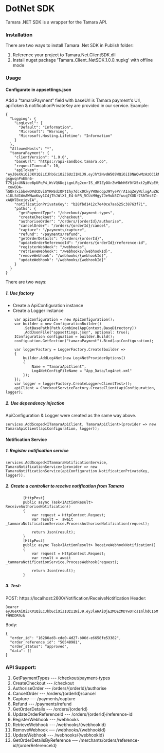 # DotNet SDK
Tamara .NET SDK is a wrapper for the Tamara API.
### Installation
There are two ways to install Tamara .Net SDK in Publish folder:
1. Reference your project to Tamara.Net.ClientSDK.dll
2. Install nuget package 'Tamara_Client_NetSDK.1.0.0.nupkg' with offline mode
### Usage
#### Configurate in appsettings.json
Add a "tamaraPayment" field with baseUrl is Tamara payment's Url, apiToken & notificationPrivateKey are provided in our service.
Example:
```
{
  "Logging": {
    "LogLevel": {
      "Default": "Information",
      "Microsoft": "Warning",
      "Microsoft.Hosting.Lifetime": "Information"
    }
  },
  "AllowedHosts": "*",
  "tamaraPayment": {
    "clientVersion": "1.0.0",
    "baseUrl": "https://api-sandbox.tamara.co",
    "requestTimeout": 10,
    "apiToken": "eyJ0eXAiOiJKV1QiLCJhbGciOiJSUzI1NiJ9.eyJhY2NvdW50SWQiOiI0NWQwMzAzOC1kM2I2LTQ1ODctYWY2Ny1hNDNlY2FlYjFiZDMiLCJ0eXBlIjoibWVyY2hhbnQiLCJzYWx0IjoiOTIwNDFjZDVlOTJlNDQ1MDg1ZTQ2NzgyZWFhYTY3NjkiLCJpYXQiOjE1OTIxMzM5NTEsImlzcyI6IlRhbWFyYSJ9.HASQ6UR1fabagwqkivmCqL4cFVDOw2cgBMRm5XPlJiNSfJ-gsgwqnPnEEn6-T7Sj4sU6Niee8pUPqP4_WsVQ6DojignLFg2cmrIS_dMIZyOXrZwMbhH6Y0fX5xt2yBVpEVjRbXVaEY4xgHNfMzLwz3mIqmJ-_xuwDDA-hGQk7xibbewDVdCDviSYRHSdzOPtIhy7dcx0CkyYWOncqpJ9YyePrrA1aqZeyWclxgAuZ6zYzsHM_o2e0zwZDqKi1spY11-s1ULSd1WmAWNwoKwy1C4jThJWlXl_E4-bPR_5CUcMHgy7Je9uN3Zfwuq7XODr7ShTnsEZ-xAQW7BxejqvIA",
    "notificationPrivateKey": "b28fbd1412c7e40ce7aa625c38763f71",
    "paths": {
      "getPaymentType": "/checkout/payment-types",
      "createCheckout": "/checkout",
      "authoriseOrder": "/orders/{orderId}/authorise",
      "cancelOrder": "/orders/{orderId}/cancel",
      "capture": "/payments/capture",
      "refund": "/payments/refund",
      "getOrderDetails": "/orders/{orderId}",
      "updateOrderReferenceId": "/orders/{orderId}/reference-id",
      "registerWebHook": "/webhooks",
      "retrieveWebhook": "/webhooks/{webhookId}",
      "removeWebhook": "/webhooks/{webhookId}",
      "updateWebhook": "/webhooks/{webhookId}"
    }
  }
}
```
There are two ways:
##### 1. Use factory
- Create a ApiConfiguration instance
- Create a Logger instance
```
    var apiConfiguration = new ApiConfiguration();
    var builder = new ConfigurationBuilder()
        .SetBasePath(Path.Combine(AppContext.BaseDirectory))
        .AddJsonFile("appsettings.json", optional: true);
    IConfiguration configuation = builder.Build();
    configuation.GetSection("tamaraPayment").Bind(apiConfiguration);

    var loggerFactory = LoggerFactory.Create(builder =>
    {
        builder.AddLog4Net(new Log4NetProviderOptions()
        {
            Name = "TamaraApiClient",
            Log4NetConfigFileName = "App_Data/log4net.xml"
        });
    });
    var logger = loggerFactory.CreateLogger<ClientTest>();
   _apiClient = CheckoutServiceFactory.CreateClient(apiConfiguration, logger);
```
##### 2. Use dependency injection
ApiConfiguration & Logger were created as the same way above.
```
services.AddScoped<ITamaraApiClient, TamaraApiClient>(provider => new TamaraApiClient(apiConfiguration, logger));
```
#### Notification Service
##### 1. Register notification service
```
services.AddScoped<ITammaraNotificationService, TamaraNotificationService>(provider => new TamaraNotificationService(apiConfiguration.NotificationPrivateKey, logger));
```
##### 2. Create a controller to receive notification from Tamara
```
        [HttpPost]
        public async Task<IActionResult> ReceiveAuthoriseNotification()
        {
            var request = HttpContext.Request;
            var result =  await _tammaraNotificationService.ProcessAuthoriseNotification(request);

            return Json(result);
        }
        [HttpPost]
        public async Task<IActionResult> ReceiveWebhookNotification()
        {
            var request = HttpContext.Request;
            var result = await _tammaraNotificationService.ProcessWebhook(request);

            return Json(result);
        }
```
##### 3. Test:
POST: https://localhost:2600/Notification/ReceiveNotification
Header: 
```
Bearer eyJ0eXAiOiJKV1QiLCJhbGciOiJIUzI1NiJ9.eyJleHAiOjE2MDEzMDYwOTcsImlhdCI6MTYwMTMwNDI5NywiaXNzIjoiVGFtYXJhIn0.JuoMMVuStl5RLKxfNDRH7nxjFaQBp4YQr-FH9DDR9zk
```
Body:
```
{
  "order_id": "16280ad8-cde0-4d27-b06d-e6658fe53382",
  "order_reference_id": "50548981",
  "order_status": "approved",
  "data": []
}
```
### API Support:
1. GetPaymentTypes  --- /checkout/payment-types
2. CreateCheckout --- /checkout
3. AuthoriseOrder --- /orders/{orderId}/authorise
4. CancelOrder --- /orders/{orderId}/cancel
5. Capture --- /payments/capture
6. Refund --- /payments/refund
7. GetOrderDetails --- /orders/{orderId}
8. UpdateOrderReferenceId --- /orders/{orderId}/reference-id
9. RegisterWebhook --- /webhooks
10. RetrieveWebhook --- /webhooks/{webhookId}
11. RemoveWebhook --- /webhooks/{webhookId}
12. UpdateWebhook --- /webhooks/{webhookId}
13. GetOrderDetailsByReference --- /merchants/orders/reference-id/{orderReferenceId}

